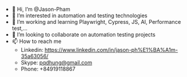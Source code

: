 * 👋  Hi, I’m @Jason-Pham
* 👀  I’m interested in automation and testing technologies
* 🌱  I’m working and learning Playwright, Cypress, JS, AI, Performance test,...
* 💞️  I’m looking to collaborate on automation testing projects
* 📫  How to reach me <br />
  * Linkedin: https://www.linkedin.com/in/jason-ph%E1%BA%A1m-35a63056/ <br />
  * Skype: pqdhung@gmail.com <br />
  * Phone: +84919118867 <br />

<!---
Jason-Pham/Jason-Pham is a ✨ special ✨ repository because its `README.md` (this file) appears on your GitHub profile.
You can click the Preview link to take a look at your changes.
--->
